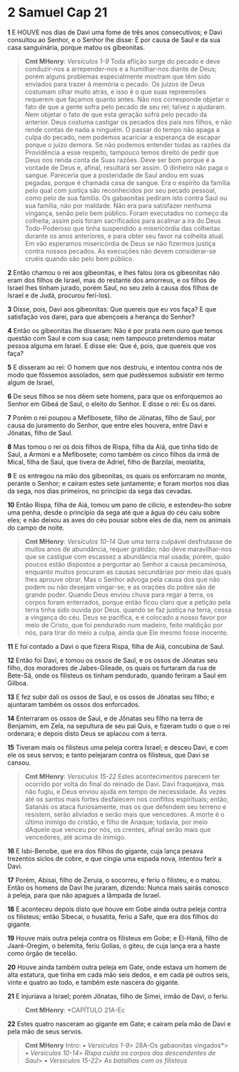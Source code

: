 # 2 Samuel Cap 21

**1** 	E HOUVE nos dias de Davi uma fome de três anos consecutivos; e Davi consultou ao Senhor, e o Senhor lhe disse: É por causa de Saul e da sua casa sanguinária, porque matou os gibeonitas.

> **Cmt MHenry**: *Versículos 1-9* Toda aflição surge do pecado e deve conduzir-nos a arrepender-nos e a humilhar-nos diante de Deus; porém alguns problemas especialmente mostram que têm sido enviados para trazer à memória o pecado. Os juízos de Deus costumam olhar muito atrás, e isso é o que suas repreensões requerem que façamos quanto antes. Não nos corresponde objetar o fato de que a gente sofra pelo pecado de seu rei; talvez o ajudaram. Nem objetar o fato de que esta geração sofra pelo pecado da anterior. Deus costuma castigar os pecados dos pais nos filhos, e não rende contas de nada a ninguém. O passar do tempo não apaga a culpa do pecado, nem podemos acariciar a esperança de escapar porque o juízo demora. Se não podemos entender todas as razões da Providência a esse respeito, tampouco temos direito de pedir que Deus nos renda conta de Suas razões. Deve ser bom porque é a vontade de Deus e, afinal, resultará ser assim. O dinheiro não paga o sangue. Pareceria que a posteridade de Saul andou em suas pegadas, porque é chamada casa de sangue. Era o espírito da família pelo qual com justiça são reconhecidos por seu pecado pessoal, como pelo de sua família. Os gabaonitas pediram isto contra Saul ou sua família, não por maldade. Não era para satisfazer nenhuma vingança, senão pelo bem público. Foram executados no começo da colheita; assim pois foram sacrificados para acalmar a ira do Deus Todo-Poderoso que tinha suspendido a misericórdia das colheitas durante os anos anteriores, e para obter seu favor na colheita atual. Em vão esperamos misericórdia de Deus se não fizermos justiça contra nossos pecados. As execuções não devem considerar-se cruéis quando são pelo bem público.

**2** 	Então chamou o rei aos gibeonitas, e lhes falou (ora os gibeonitas não eram dos filhos de Israel, mas do restante dos amorreus, e os filhos de Israel lhes tinham jurado, porém Saul, no seu zelo à causa dos filhos de Israel e de Judá, procurou feri-los).

**3** 	Disse, pois, Davi aos gibeonitas: Que quereis que eu vos faça? E que satisfação vos darei, para que abençoeis a herança do Senhor?

**4** 	Então os gibeonitas lhe disseram: Não é por prata nem ouro que temos questão com Saul e com sua casa; nem tampouco pretendemos matar pessoa alguma em Israel. E disse ele: Que é, pois, que quereis que vos faça?

**5** 	E disseram ao rei: O homem que nos destruiu, e intentou contra nós de modo que fôssemos assolados, sem que pudéssemos subsistir em termo algum de Israel,

**6** 	De seus filhos se nos dêem sete homens, para que os enforquemos ao Senhor em Gibeá de Saul, o eleito do Senhor. E disse o rei: Eu os darei.

**7** 	Porém o rei poupou a Mefibosete, filho de Jônatas, filho de Saul, por causa do juramento do Senhor, que entre eles houvera, entre Davi e Jônatas, filho de Saul.

**8** 	Mas tomou o rei os dois filhos de Rispa, filha da Aiá, que tinha tido de Saul, a Armoni e a Mefibosete; como também os cinco filhos da irmã de Mical, filha de Saul, que tivera de Adriel, filho de Barzilai, meolatita,

**9** 	E os entregou na mão dos gibeonitas, os quais os enforcaram no monte, perante o Senhor; e caíram estes sete juntamente; e foram mortos nos dias da sega, nos dias primeiros, no princípio da sega das cevadas.

**10** 	Então Rispa, filha de Aiá, tomou um pano de cilício, e estendeu-lho sobre uma penha, desde o princípio da sega até que a água do céu caiu sobre eles; e não deixou as aves do céu pousar sobre eles de dia, nem os animais do campo de noite.

> **Cmt MHenry**: *Versículos 10-14* Que uma terra culpável desfrutasse de muitos anos de abundância, requer gratidão; não deve maravilhar-nos que se castigue com escassez a abundância mal usada; porém, quão poucos estão dispostos a perguntar ao Senhor a causa pecaminosa, enquanto muitos procuram as causas secundárias por meio das quais lhes aprouve obrar. Mas o Senhor advoga pela causa dos que não podem ou não desejam vingar-se; e as orações do pobre são de grande poder. Quando Deus enviou chuva para regar a terra, os corpos foram enterrados, porque então ficou claro que a petição pela terra tinha sido ouvida por Deus. quando se faz justiça na terra, cessa a vingança do céu. Deus se pacifica, e é colocado a nosso favor por meio de Cristo, que foi pendurado num madeiro, feito maldição por nós, para tirar do meio a culpa, ainda que Ele mesmo fosse inocente.

**11** 	E foi contado a Davi o que fizera Rispa, filha de Aiá, concubina de Saul.

**12** 	Então foi Davi, e tomou os ossos de Saul, e os ossos de Jônatas seu filho, dos moradores de Jabes-Gileade, os quais os furtaram da rua de Bete-Sã, onde os filisteus os tinham pendurado, quando feriram a Saul em Gilboa.

**13** 	E fez subir dali os ossos de Saul, e os ossos de Jônatas seu filho; e ajuntaram também os ossos dos enforcados.

**14** 	Enterraram os ossos de Saul, e de Jônatas seu filho na terra de Benjamim, em Zela, na sepultura de seu pai Quis, e fizeram tudo o que o rei ordenara; e depois disto Deus se aplacou com a terra.

**15** 	Tiveram mais os filisteus uma peleja contra Israel; e desceu Davi, e com ele os seus servos; e tanto pelejaram contra os filisteus, que Davi se cansou.

> **Cmt MHenry**: *Versículos 15-22* Estes acontecimentos parecem ter ocorrido por volta do final do reinado de Davi. Davi fraquejava, mas não fugiu, e Deus enviou ajuda em tempo de necessidade. Às vezes até os santos mais fortes desfalecem nos conflitos espirituais; então, Satanás os ataca furiosamente, mas os que defendem seu terreno e resistem, serão aliviados e serão mais que vencedores. A morte é o último inimigo do cristão, e filho de Anaque; todavia, por meio dAquele que venceu por nós, os crentes, afinal serão mais que vencedores, até acima do inimigo.

**16** 	E Isbi-Benobe, que era dos filhos do gigante, cuja lança pesava trezentos siclos de cobre, e que cingia uma espada nova, intentou ferir a Davi.

**17** 	Porém, Abisai, filho de Zeruia, o socorreu, e feriu o filisteu, e o matou. Então os homens de Davi lhe juraram, dizendo: Nunca mais sairás conosco à peleja, para que não apagues a lâmpada de Israel.

**18** 	E aconteceu depois disto que houve em Gobe ainda outra peleja contra os filisteus; então Sibecai, o husatita, feriu a Safe, que era dos filhos do gigante.

**19** 	Houve mais outra peleja contra os filisteus em Gobe; e El-Hanã, filho de Jaaré-Oregim, o belemita, feriu Golias, o giteu, de cuja lança era a haste como órgão de tecelão.

**20** 	Houve ainda também outra peleja em Gate, onde estava um homem de alta estatura, que tinha em cada mão seis dedos, e em cada pé outros seis, vinte e quatro ao todo, e também este nascera do gigante.

**21** 	E injuriava a Israel; porém Jônatas, filho de Simei, irmão de Davi, o feriu.

> **Cmt MHenry**: *CAPÍTULO 21A-Ec

**22** 	Estes quatro nasceram ao gigante em Gate; e caíram pela mão de Davi e pela mão de seus servos.


> **Cmt MHenry** Intro: *• Versículos 1-9*> 28A-Os gabaonitas vingados*> *• Versículos 10-14*> *Rispa cuida os corpos dos descendentes de Saul*> *• Versículos 15-22*> *As batalhas com os filisteus*